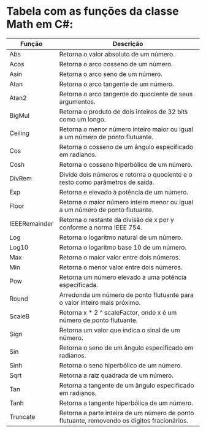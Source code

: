 # Tabela com as funções da classe Math em C#:

| Função                   | Descrição                                                             |
|--------------------------|-----------------------------------------------------------------------|
| Abs                      | Retorna o valor absoluto de um número.                                 |
| Acos                     | Retorna o arco cosseno de um número.                                  |
| Asin                     | Retorna o arco seno de um número.                                     |
| Atan                     | Retorna o arco tangente de um número.                                 |
| Atan2                    | Retorna o arco tangente do quociente de seus argumentos.              |
| BigMul                   | Retorna o produto de dois inteiros de 32 bits como um longo.          |
| Ceiling                  | Retorna o menor número inteiro maior ou igual a um número de ponto flutuante.|
| Cos                      | Retorna o cosseno de um ângulo especificado em radianos.              |
| Cosh                     | Retorna o cosseno hiperbólico de um número.                           |
| DivRem                   | Divide dois números e retorna o quociente e o resto como parâmetros de saída.|
| Exp                      | Retorna e elevado à potência de um número.                            |
| Floor                    | Retorna o maior número inteiro menor ou igual a um número de ponto flutuante.|
| IEEERemainder            | Retorna o restante da divisão de x por y conforme a norma IEEE 754.    |
| Log                      | Retorna o logaritmo natural de um número.                             |
| Log10                    | Retorna o logaritmo base 10 de um número.                             |
| Max                      | Retorna o maior valor entre dois números.                             |
| Min                      | Retorna o menor valor entre dois números.                             |
| Pow                      | Retorna um número elevado a uma potência especificada.                |
| Round                    | Arredonda um número de ponto flutuante para o valor inteiro mais próximo.|
| ScaleB                   | Retorna x * 2 ^ scaleFactor, onde x é um número de ponto flutuante.   |
| Sign                     | Retorna um valor que indica o sinal de um número.                    |
| Sin                      | Retorna o seno de um ângulo especificado em radianos.                 |
| Sinh                     | Retorna o seno hiperbólico de um número.                              |
| Sqrt                     | Retorna a raiz quadrada de um número.                                 |
| Tan                      | Retorna a tangente de um ângulo especificado em radianos.             |
| Tanh                     | Retorna a tangente hiperbólica de um número.                          |
| Truncate                 | Retorna a parte inteira de um número de ponto flutuante, removendo os dígitos fracionários.|
